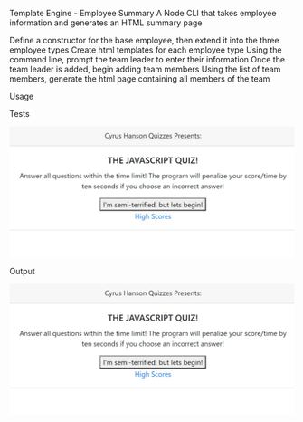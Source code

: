 Template Engine - Employee Summary
A Node CLI that takes employee information and generates an HTML summary page

Define a constructor for the base employee, then extend it into the three employee types
Create html templates for each employee type
Using the command line, prompt the team leader to enter their information
Once the team leader is added, begin adding team members
Using the list of team members, generate the html page containing all members of the team

Usage



Tests

![Alt-text](https://github.com/cyraneous/hwk-4-code-quiz/blob/master/assets/Homework%204-1.JPG)


Output

![Alt-text](https://github.com/cyraneous/hwk-4-code-quiz/blob/master/assets/Homework%204-1.JPG)
